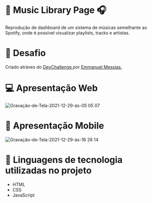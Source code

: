 # :musical_note: Music Library Page :headphones: #
Reprodução de dashboard de um sistema de músicas semelhante ao Spotify, onde é possível visualizar playlists, tracks e artistas. 

# :briefcase: Desafio #
Criado atráves do <a href="https://devchallenge.vercel.app/"> DevChallenge </a> por <a href="https://github.com/mannoeu">Emmanuel Messias.</a>

# :computer: Apresentação Web #
![Gravação-de-Tela-2021-12-29-às-05 05 07](https://user-images.githubusercontent.com/93945597/147640997-54a933d5-6dfc-4244-8db6-0c82563f6051.gif)

# :iphone: Apresentação Mobile #
![Gravação-de-Tela-2021-12-29-às-16 28 14](https://user-images.githubusercontent.com/93945597/147697046-04edc904-bda8-4738-84a0-81aa0924bd0d.gif)


# 📝 Linguagens de tecnologia utilizadas no projeto #
- HTML
- CSS
- JavaScript


